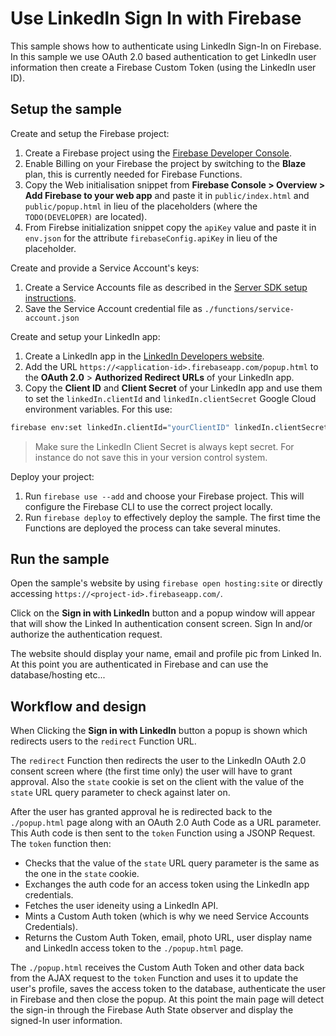 # Use LinkedIn Sign In with Firebase

This sample shows how to authenticate using LinkedIn Sign-In on Firebase. In this sample we use OAuth 2.0 based
authentication to get LinkedIn user information then create a Firebase Custom Token (using the LinkedIn user ID).


## Setup the sample

Create and setup the Firebase project:
 1. Create a Firebase project using the [Firebase Developer Console](https://console.firebase.google.com).
 1. Enable Billing on your Firebase the project by switching to the **Blaze** plan, this is currently needed for
    Firebase Functions.
 1. Copy the Web initialisation snippet from **Firebase Console > Overview > Add Firebase to your web app** and paste it
    in `public/index.html` and `public/popup.html` in lieu of the placeholders (where the `TODO(DEVELOPER)`
    are located).
 1. From Firebse initialization snippet copy the `apiKey` value and paste it in `env.json` for the attribute
    `firebaseConfig.apiKey` in lieu of the placeholder.

Create and provide a Service Account's keys:
 1. Create a Service Accounts file as described in the [Server SDK setup instructions](https://firebase.google.com/docs/server/setup#add_firebase_to_your_app).
 1. Save the Service Account credential file as `./functions/service-account.json`


Create and setup your LinkedIn app:
 1. Create a LinkedIn app in the [LinkedIn Developers website](https://www.linkedin.com/developer/apps/).
 1. Add the URL `https://<application-id>.firebaseapp.com/popup.html` to the
    **OAuth 2.0** > **Authorized Redirect URLs** of your LinkedIn app.
 1. Copy the **Client ID** and **Client Secret** of your LinkedIn app and use them to set the `linkedIn.clientId` and `linkedIn.clientSecret` Google Cloud environment variables. For this use:

```bash
firebase env:set linkedIn.clientId="yourClientID" linkedIn.clientSecret="yourClientSecret"
```

 > Make sure the LinkedIn Client Secret is always kept secret. For instance do not save this in your version control system.

Deploy your project:
 1. Run `firebase use --add` and choose your Firebase project. This will configure the Firebase CLI to use the correct
    project locally.
 1. Run `firebase deploy` to effectively deploy the sample. The first time the Functions are deployed the process can
    take several minutes.


## Run the sample

Open the sample's website by using `firebase open hosting:site` or directly accessing `https://<project-id>.firebaseapp.com/`.

Click on the **Sign in with LinkedIn** button and a popup window will appear that will show the Linked In authentication consent screen. Sign In and/or authorize the authentication request.

The website should display your name, email and profile pic from Linked In. At this point you are authenticated in Firebase and can use the database/hosting etc...

## Workflow and design

When Clicking the **Sign in with LinkedIn** button a popup is shown which redirects users to the `redirect` Function URL.

The `redirect` Function then redirects the user to the LinkedIn OAuth 2.0 consent screen where (the first time only) the user will have to grant approval. Also the `state` cookie is set on the client with the value of the `state` URL query parameter to check against later on.

After the user has granted approval he is redirected back to the `./popup.html` page along with an OAuth 2.0 Auth Code as a URL parameter. This Auth code is then sent to the `token` Function using a JSONP Request. The `token` function then:
 - Checks that the value of the `state` URL query parameter is the same as the one in the `state` cookie.
 - Exchanges the auth code for an access token using the LinkedIn app credentials.
 - Fetches the user ideneity using a LinkedIn API.
 - Mints a Custom Auth token (which is why we need Service Accounts Credentials).
 - Returns the Custom Auth Token, email, photo URL, user display name and LinkedIn access token to the `./popup.html` page.

  The `./popup.html` receives the Custom Auth Token and other data back from the AJAX request to the `token` Function and uses it to update the user's profile, saves the access token to the database, authenticate the user in Firebase and then close the popup.
 At this point the main page will detect the sign-in through the Firebase Auth State observer and display the signed-In user information.

